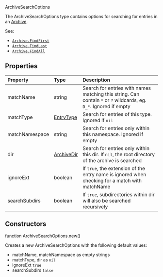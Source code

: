 <article-head>ArchiveSearchOptions</article-head>

The <type>ArchiveSearchOptions</type> type contains options for searching for entries in an <type>[Archive](Archive.md)</type>.

<listhead>See:</listhead>

* <code>[Archive.FindFirst](Archive.md#findfirst)</code>
* <code>[Archive.FindLast](Archive.md#findlast)</code>
* <code>[Archive.FindAll](Archive.md#findall)</code>

## Properties

| Property | Type | Description |
|:---------|:-----|:------------|
<prop class="rw">matchName</prop> | <type>string</type> | Search for entries with names matching this string. Can contain `*` or `?` wildcards, eg. `D_*`. Ignored if empty
<prop class="rw">matchType</prop> | <type>[EntryType](EntryType.md)</type> | Search for entries of this type. Ignored if `nil`
<prop class="rw">matchNamespace</prop> | <type>string</type> | Search for entries only within this namespace. Ignored if empty
<prop class="rw">dir</prop> | <type>[ArchiveDir](ArchiveDir.md)</type> | Search for entries only within this dir. If `nil`, the root directory of the archive is searched
<prop class="rw">ignoreExt</prop> | <type>boolean</type> | If `true`, the extension of the entry name is ignored when checking for a match with <prop>matchName</prop>
<prop class="rw">searchSubdirs</prop> | <type>boolean</type> | If `true`, subdirectories within <prop>dir</prop> will also be searched recursively

## Constructors

<fdef>function <type>ArchiveSearchOptions</type>.<func>new</func>()</fdef>

Creates a new <type>ArchiveSearchOptions</type> with the following default values:

* <prop>matchName</prop>, <prop>matchNamespace</prop> as empty strings
* <prop>matchType</prop>, <prop>dir</prop> as `nil`
* <prop>ignoreExt</prop> `true`
* <prop>searchSubdirs</prop> `false`
